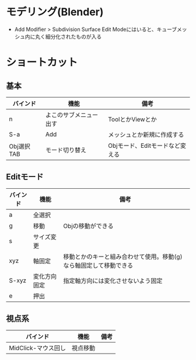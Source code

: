 # モデリング(Blender)

- Add Modifier > Subdivision Surface
Edit Modeにはいると、キューブメッシュ内に丸く細分化されたものが入る

# ショートカット

## 基本

|バインド|機能|備考|
|---|---|---|
|n|よこのサブメニュー出す|ToolとかViewとか|
|S-a|Add|メッシュとか新規に作成する|
|Obj選択 TAB|モード切り替え|Objモード、Editモードなど変える|

## Editモード

|バインド|機能|備考|
|---|---|---|
|a|全選択||
|g|移動|Objの移動ができる|
|s|サイズ変更||
|xyz|軸固定|移動とかのキーと組み合わせて使用。移動(g)なら軸固定して移動できる|
|S-xyz|変化方向固定|指定軸方向には変化させないよう固定|
|e|押出||

## 視点系

|バインド|機能|備考|
|---|---|---|
|MidClick-マウス回し|視点移動|
